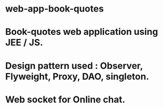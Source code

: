 # web-app-book-quotes
# Book-quotes web application using JEE / JS.
# Design pattern used : Observer, Flyweight, Proxy, DAO, singleton.
# Web socket for Online chat.
